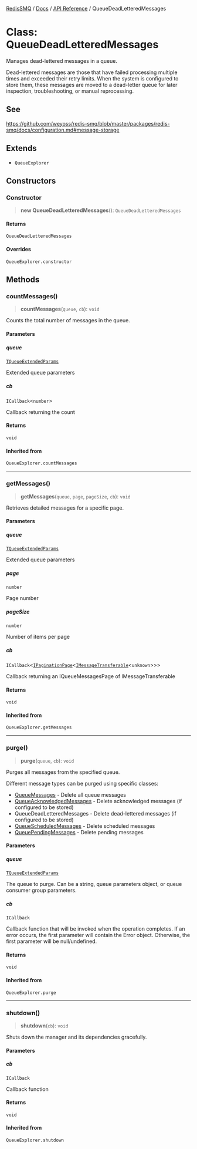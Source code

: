 [RedisSMQ](../../../README.md) / [Docs](../../README.md) / [API Reference](../README.md) / QueueDeadLetteredMessages

# Class: QueueDeadLetteredMessages

Manages dead-lettered messages in a queue.

Dead-lettered messages are those that have failed processing multiple times
and exceeded their retry limits.  When the system is configured to store them,
these messages are moved to a dead-letter queue for later inspection, troubleshooting, or manual reprocessing.

## See

https://github.com/weyoss/redis-smq/blob/master/packages/redis-smq/docs/configuration.md#message-storage

## Extends

- `QueueExplorer`

## Constructors

### Constructor

> **new QueueDeadLetteredMessages**(): `QueueDeadLetteredMessages`

#### Returns

`QueueDeadLetteredMessages`

#### Overrides

`QueueExplorer.constructor`

## Methods

### countMessages()

> **countMessages**(`queue`, `cb`): `void`

Counts the total number of messages in the queue.

#### Parameters

##### queue

[`TQueueExtendedParams`](../type-aliases/TQueueExtendedParams.md)

Extended queue parameters

##### cb

`ICallback`\<`number`\>

Callback returning the count

#### Returns

`void`

#### Inherited from

`QueueExplorer.countMessages`

***

### getMessages()

> **getMessages**(`queue`, `page`, `pageSize`, `cb`): `void`

Retrieves detailed messages for a specific page.

#### Parameters

##### queue

[`TQueueExtendedParams`](../type-aliases/TQueueExtendedParams.md)

Extended queue parameters

##### page

`number`

Page number

##### pageSize

`number`

Number of items per page

##### cb

`ICallback`\<[`IPaginationPage`](../interfaces/IPaginationPage.md)\<[`IMessageTransferable`](../interfaces/IMessageTransferable.md)\<`unknown`\>\>\>

Callback returning an IQueueMessagesPage of IMessageTransferable

#### Returns

`void`

#### Inherited from

`QueueExplorer.getMessages`

***

### purge()

> **purge**(`queue`, `cb`): `void`

Purges all messages from the specified queue.

Different message types can be purged using specific classes:
- [QueueMessages](QueueMessages.md) - Delete all queue messages
- [QueueAcknowledgedMessages](QueueAcknowledgedMessages.md) - Delete acknowledged messages (if configured to be stored)
- QueueDeadLetteredMessages - Delete dead-lettered messages (if configured to be stored)
- [QueueScheduledMessages](QueueScheduledMessages.md) - Delete scheduled messages
- [QueuePendingMessages](QueuePendingMessages.md) - Delete pending messages

#### Parameters

##### queue

[`TQueueExtendedParams`](../type-aliases/TQueueExtendedParams.md)

The queue to purge. Can be a string, queue parameters object,
               or queue consumer group parameters.

##### cb

`ICallback`

Callback function that will be invoked when the operation completes.
            If an error occurs, the first parameter will contain the Error object.
            Otherwise, the first parameter will be null/undefined.

#### Returns

`void`

#### Inherited from

`QueueExplorer.purge`

***

### shutdown()

> **shutdown**(`cb`): `void`

Shuts down the manager and its dependencies gracefully.

#### Parameters

##### cb

`ICallback`

Callback function

#### Returns

`void`

#### Inherited from

`QueueExplorer.shutdown`
